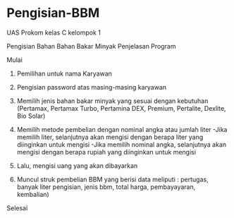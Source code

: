 # Pengisian-BBM
UAS Prokom kelas C kelompok 1

Pengisian Bahan Bahan Bakar Minyak
Penjelasan Program

Mulai
  1. Pemilihan untuk nama Karyawan
  2. Pengisian password atas masing-masing karyawan
  3. Memilih jenis bahan bakar minyak yang sesuai dengan kebutuhan 
     (Pertamax, Pertamax Turbo, Pertamina DEX, Premium, Pertalite, Dexlite, Bio Solar)
  4. Memilih metode pembelian dengan nominal angka atau jumlah liter
      -Jika memilih liter, selanjutnya akan mengisi dengan berapa liter yang             diinginkan untuk mengisi
      -Jika memilih nominal angka, selanjutnya akan mengisi dengan berapa rupiah yang diinginkan untuk mengisi
    
   5. Lalu, mengisi uang yang akan dibayarkan 
   6. Muncul struk pembelian BBM yang berisi data meliputi : pertugas, banyak liter pengisian, jenis bbm, total harga, pembayayaran, kembalian)
   
   
Selesai

